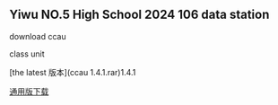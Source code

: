 ## Yiwu NO.5 High School 2024 106 data station

download ccau

class unit

[the latest 版本](ccau 1.4.1.rar)1.4.1

[通用版下载](ccauty.html)






